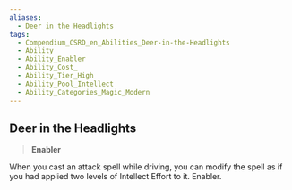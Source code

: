 ```yaml
---
aliases:
  - Deer in the Headlights
tags:
  - Compendium_CSRD_en_Abilities_Deer-in-the-Headlights
  - Ability
  - Ability_Enabler
  - Ability_Cost_
  - Ability_Tier_High
  - Ability_Pool_Intellect
  - Ability_Categories_Magic_Modern
---
```

  
    
## Deer in the Headlights  
>**Enabler**    
When you cast an attack spell while driving, you can modify the spell as if you had applied two levels of Intellect Effort to it. Enabler.  
  
  
  
  
